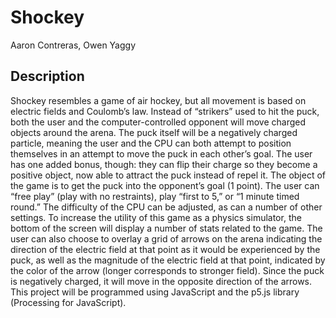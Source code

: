 # Shockey
Aaron Contreras, Owen Yaggy

## Description
Shockey resembles a game of air hockey, but all movement is based on electric fields and Coulomb’s law. Instead of “strikers” used to hit the puck, both the user and the computer-controlled opponent will move charged objects around the arena. The puck itself will be a negatively charged particle, meaning the user and the CPU can both attempt to position themselves in an attempt to move the puck in each other’s goal. The user has one added bonus, though: they can flip their charge so they become a positive object, now able to attract the puck instead of repel it. The object of the game is to get the puck into the opponent’s goal (1 point). The user can “free play” (play with no restraints), play “first to 5,” or “1 minute timed round.” The difficulty of the CPU can be adjusted, as can a number of other settings.
To increase the utility of this game as a physics simulator, the bottom of the screen will display a number of stats related to the game. The user can also choose to overlay a grid of arrows on the arena indicating the direction of the electric field at that point as it would be experienced by the puck, as well as the magnitude of the electric field at that point, indicated by the color of the arrow (longer corresponds to stronger field). Since the puck is negatively charged, it will move in the opposite direction of the arrows.  This project will be programmed using JavaScript and the p5.js library (Processing for JavaScript).



